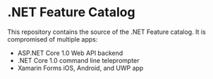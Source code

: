 # .NET Feature Catalog

This repository contains the source of the .NET Feature catalog. It is
compromised of multiple apps:

* ASP.NET Core 1.0 Web API backend
* .NET Core 1.0 command line teleprompter
* Xamarin Forms iOS, Android, and UWP app
